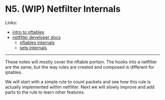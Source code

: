 # N5. (WIP) Netfilter Internals



Links:

- [intro to nftables](https://www.youtube.com/watch?v=cODU94yVxDs)
- [netfilter developer docs](https://wiki.nftables.org/wiki-nftables/index.php/Portal:DeveloperDocs)
  - [nftables internals](https://wiki.nftables.org/wiki-nftables/index.php/Portal:DeveloperDocs/nftables_internals) 
  - [sets internals](https://wiki.nftables.org/wiki-nftables/index.php/Portal:DeveloperDocs/nftables_internals)



---

These notes will mostly cover the nftable portion. The hooks into a netfilter are the same, but the way rules are created and composed is different for iptables.

We will start with a simple rule to count packets and see how this rule is actually implemented within netfilter. Next we will slowly improve and add parts to the rule to learn other features.

